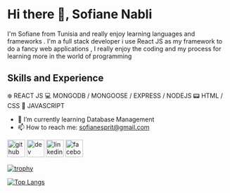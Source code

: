 # Hi there 👋, Sofiane Nabli
I'm Sofiane from Tunisia and really enjoy learning languages and frameworks . I'm a full stack developer i use React JS as my framework to do a fancy web applications , I really enjoy the coding and my process for learning more in the world of programming

## Skills and Experience

:snowflake: REACT JS
:computer: MONGODB / MONGOOSE / EXPRESS / NODEJS
:pager: HTML / CSS
:crystal_ball: JAVASCRIPT 

- 🌱 I’m currently learning Database Management 
- 📫 How to reach me: sofianesprit@gmail.com 


[<img src='https://cdn.jsdelivr.net/npm/simple-icons@3.0.1/icons/github.svg' alt='github' height='40'>](https://github.com/sofianlap)  [<img src='https://cdn.jsdelivr.net/npm/simple-icons@3.0.1/icons/dev-dot-to.svg' alt='dev' height='40'>](https://dev.to/sofianlap)  [<img src='https://cdn.jsdelivr.net/npm/simple-icons@3.0.1/icons/linkedin.svg' alt='linkedin' height='40'>](https://www.linkedin.com/in/https://www.linkedin.com/in/sofien-nabli-b260b0191//)  [<img src='https://cdn.jsdelivr.net/npm/simple-icons@3.0.1/icons/facebook.svg' alt='facebook' height='40'>](https://www.facebook.com/https://www.facebook.com/sofiennenabli/)  

[![trophy](https://github-profile-trophy.vercel.app/?username=sofianlap)](https://github.com/ryo-ma/github-profile-trophy)


[![Top Langs](https://github-readme-stats.vercel.app/api/top-langs/?username=sofianlap)](https://github.com/anuraghazra/github-readme-stats)

